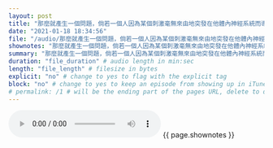 ```yaml
---
layout: post
title: "那麼就產生一個問題，倘若一個人因為某個刺激毫無來由地突發在他體內神經系統而導致的某種行為，我們是否還可以或是否仍應該對這個人給予肯定或責罰呢？他們卻反駁，一個人必須在他開始必須付出道德上的責任之前，顯示出關於這個行為，有多少比重是出自於他個人的慾望和喜好，或者說，這個人的「性格」。" # quotes allow forbidden characters like the colon
date: "2021-01-18 18:34:56"
file: "/audio/那麼就產生一個問題，倘若一個人因為某個刺激毫無來由地突發在他體內神經系統而導致的某種行為，我們是否還可以或是否仍應該對這個人給予肯定或責罰呢？他們卻反駁，一個人必須在他開始必須付出道德上的責任之前，顯示出關於這個行為，有多少比重是出自於他個人的慾望和喜好，或者說，這個人的「性格」。.mp3"
shownotes: "那麼就產生一個問題，倘若一個人因為某個刺激毫無來由地突發在他體內神經系統而導致的某種行為，我們是否還可以或是否仍應該對這個人給予肯定或責罰呢？他們卻反駁，一個人必須在他開始必須付出道德上的責任之前，顯示出關於這個行為，有多少比重是出自於他個人的慾望和喜好，或者說，這個人的「性格」。"
summary: "那麼就產生一個問題，倘若一個人因為某個刺激毫無來由地突發在他體內神經系統而導致的某種行為，我們是否還可以或是否仍應該對這個人給予肯定或責罰呢？他們卻反駁，一個人必須在他開始必須付出道德上的責任之前，顯示出關於這個行為，有多少比重是出自於他個人的慾望和喜好，或者說，這個人的「性格」。"
duration: "file_duration" # audio length in min:sec
length: "file_length" # filesize in bytes
explicit: "no" # change to yes to flag with the explicit tag
block: "no" # change to yes to keep an episode from showing up in iTunes
# permalink: /1 # will be the ending part of the pages URL, delete to default to the title
---
```


<audio controls>
<source src="{{site.url}}{{site.baseurl}}{{ page.file }}" type="audio/x-mp3">
Your browser does not support the audio element.
</audio>
{{ page.shownotes }}
